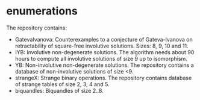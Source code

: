 # enumerations 

The repository contains:
* GatevaIvanova: Counterexamples to a conjecture of Gateva-Ivanova on retractability of square-free involutive solutions. Sizes: 8, 9, 10 and 11.
* IYB: Involutive non-degenerate solutions. The algorithm needs about 90 hours to compute all involutive solutions of size 9 up to isomorphism.  
* YB: Non-involutive non-degenerate solutions. The repository contains a database of non-involutive solutions of size <9.  
* strangeX: Strange binary operations. The repository contains database of strange tables of size 2, 3, 4 and 5. 
* biquandles: Biquandles of size 2..8.


